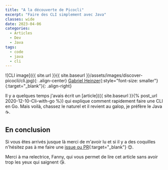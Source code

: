 ```yaml
---
title: "A la découverte de Picocli"
excerpt: "Faire des CLI simplement avec Java"
classes: wide
date: 2023-04-06
categories:
  - Articles
  - Dev
  - Java
tags:
  - code
  - java
  - cli
---
```

<meta content="{{ site.url }}{{ site.baseurl }}/assets/images/discover-picocli/cli.jpg" property="og:image">

![CLI image]({{ site.url }}{{ site.baseurl }}/assets/images/discover-picocli/cli.jpg){: .align-center}
[Gabriel Heinzer](https://unsplash.com/photos/xbEVM6oJ1Fs?utm_source=unsplash&utm_medium=referral&utm_content=creditShareLink){:style="font-size: smaller"}{:target="_blank"}{: .align-right}

Il y a quelques temps j'avais écrit un [article]({{ site.baseurl }}{% post_url 2020-12-10-Cli-with-go %}) qui explique comment rapidement faire une CLI en Go.
Mais voilà, chassez le naturel et il revient au galop, je préfère le Java ☕️.

## En conclusion
 
Si vous êtes arrivés jusque là merci de m'avoir lu et si il y a des coquilles n'hésitez pas à me faire une [issue ou PR](https://github.com/philippart-s/blog){:target="_blank"} 😊.

Merci à ma relectrice, Fanny, qui vous permet de lire cet article sans avoir trop les yeux qui saignent 😘.